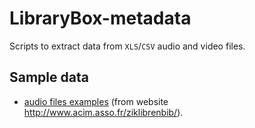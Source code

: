 LibraryBox-metadata
===================

Scripts to extract data from `XLS`/`CSV` audio and video files.

## Sample data
* [audio files examples](http://bandcamp.com/download?id=1202574386&ts=1418671707.1056358664&tsig=0e8c112c83ce883930e91ad486d87222&type=album) (from website http://www.acim.asso.fr/ziklibrenbib/).
